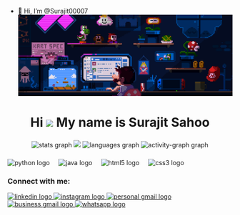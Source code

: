- 👋 Hi, I’m @Surajit00007
![Banner](https://github.com/sayantancodex/sayantancodex/blob/main/coder.gif)
<h1 align="center"> Hi <img src="https://raw.githubusercontent.com/MartinHeinz/MartinHeinz/master/wave.gif" width="30px"> My name is Surajit Sahoo</h1>


###

<div align="center">
  <img src="https://github-readme-stats.vercel.app/api?username=SurajitSahoo&hide_title=false&hide_rank=false&show_icons=true&include_all_commits=true&count_private=true&disable_animations=false&theme=aura_dark&locale=en&hide_border=false" height="150" alt="stats graph"  />
  <img src="https://streak-stats.demolab.com/?user=SurajitSahoo&locale=en&mode=daily&theme=dark&hide_border=false&border_radius=5"  />
  <img src="https://github-readme-stats.vercel.app/api/top-langs?username=SurajitSahoo&locale=en&hide_title=false&layout=compact&card_width=320&langs_count=5&theme=dracula&hide_border=false" height="150" alt="languages graph"  />
  <img src="https://github-readme-activity-graph.vercel.app/graph?username=SurajitSahoo&theme=github-dark&area=true&hide_border=true&hide_title=false" height="150" alt="activity-graph graph"  />
</div>

###

<div align="left">
  <!-- Most used languages -->
  <p> <PYTHON> <JAVA> <HTML> <CSS> </p>
  <img src="https://cdn.jsdelivr.net/gh/devicons/devicon/icons/python/python-original.svg" height="35" alt="python logo"  />
  <img width="12" />
  <img src="https://cdn.jsdelivr.net/gh/devicons/devicon/icons/java/java-original.svg" height="35" alt="java logo"  />
  <img width="12" />
  <img src="https://cdn.jsdelivr.net/gh/devicons/devicon/icons/html5/html5-plain-wordmark.svg" height="35" alt="html5 logo"  />
  <img width="12" />
  <img src="https://cdn.jsdelivr.net/gh/devicons/devicon/icons/css3/css3-original.svg" height="35" alt="css3 logo"  />
</div>

###
<h3 align="left">Connect with me:</h3>
<div align="left">
  <!-- Social Links -->
  <a href="https://www.linkedin.com/in/surajit-sahoo-084173335/" target="_blank">
    <img src="https://raw.githubusercontent.com/maurodesouza/profile-readme-generator/master/src/assets/icons/social/linkedin/default.svg" width="47" height="35" alt="linkedin logo"  />
  </a>
  <a href="https://www.instagram.com/surajit._007/" target="_blank">
    <img src="https://raw.githubusercontent.com/maurodesouza/profile-readme-generator/master/src/assets/icons/social/instagram/default.svg" width="47" height="35" alt="instagram logo"  />
  </a>
  <a href="mailto:surajitcoc121@gmail.com" target="_blank">
    <img src="https://raw.githubusercontent.com/maurodesouza/profile-readme-generator/master/src/assets/icons/social/gmail/default.svg" width="47" height="35" alt="personal gmail logo"  />
  </a>
  <a href="mailto:surajit007inc@gmail.com" target="_blank">
    <img src="https://raw.githubusercontent.com/maurodesouza/profile-readme-generator/master/src/assets/icons/social/gmail/default.svg" width="47" height="35" alt="business gmail logo"  />
  </a>
  <a href="https://wa.me/qr/EP5FD5HPXI3DM1" target="_blank">
    <img src="https://raw.githubusercontent.com/maurodesouza/profile-readme-generator/master/src/assets/icons/social/whatsapp/default.svg" width="47" height="35" alt="whatsapp logo"  />
  </a>
</div>

<div align="center" style="margin-top: 10px;">
  
</div>

###

